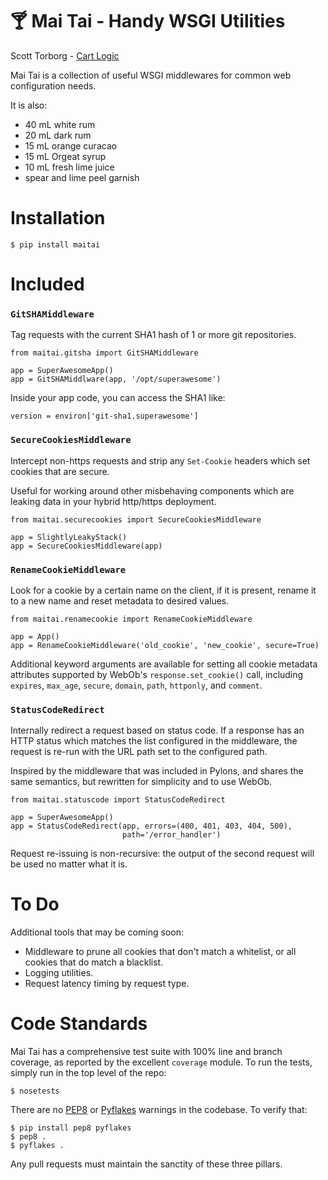 &#127864; Mai Tai - Handy WSGI Utilities
============================================

Scott Torborg - [Cart Logic](http://www.cartlogic.com)

Mai Tai is a collection of useful WSGI middlewares for common web
configuration needs.

It is also:

* 40 mL white rum
* 20 mL dark rum
* 15 mL orange curacao
* 15 mL Orgeat syrup
* 10 mL fresh lime juice
* spear and lime peel garnish

Installation
============

    $ pip install maitai


Included
========

### ``GitSHAMiddleware`` ###

Tag requests with the current SHA1 hash of 1 or more git repositories.

    from maitai.gitsha import GitSHAMiddleware

    app = SuperAwesomeApp()
    app = GitSHAMiddlware(app, '/opt/superawesome')

Inside your app code, you can access the SHA1 like:

    version = environ['git-sha1.superawesome']


### ``SecureCookiesMiddleware`` ###

Intercept non-https requests and strip any ``Set-Cookie`` headers which set
cookies that are secure.

Useful for working around other misbehaving components which are leaking data in your hybrid http/https deployment.

    from maitai.securecookies import SecureCookiesMiddleware

    app = SlightlyLeakyStack()
    app = SecureCookiesMiddleware(app)


### ``RenameCookieMiddleware`` ###

Look for a cookie by a certain name on the client, if it is present, rename it to a new name and reset metadata to desired values.

    from maitai.renamecookie import RenameCookieMiddleware

    app = App()
    app = RenameCookieMiddleware('old_cookie', 'new_cookie', secure=True)

Additional keyword arguments are available for setting all cookie metadata attributes supported by WebOb's ``response.set_cookie()`` call, including ``expires``, ``max_age``, ``secure``, ``domain``, ``path``, ``httponly``, and ``comment``.


### ``StatusCodeRedirect`` ###

Internally redirect a request based on status code. If a response has an HTTP status which matches the list configured in the middleware, the request is re-run with the URL path set to the configured path.

Inspired by the middleware that was included in Pylons, and shares the same semantics, but rewritten for simplicity and to use WebOb.

    from maitai.statuscode import StatusCodeRedirect

    app = SuperAwesomeApp()
    app = StatusCodeRedirect(app, errors=(400, 401, 403, 404, 500),
                             path='/error_handler')

Request re-issuing is non-recursive: the output of the second request will be used no matter what it is.


To Do
=====

Additional tools that may be coming soon:

- Middleware to prune all cookies that don't match a whitelist, or all cookies
  that do match a blacklist.
- Logging utilities.
- Request latency timing by request type.


Code Standards
==============

Mai Tai has a comprehensive test suite with 100% line and branch coverage, as
reported by the excellent ``coverage`` module. To run the tests, simply run in
the top level of the repo:

    $ nosetests

There are no [PEP8](http://www.python.org/dev/peps/pep-0008/) or
[Pyflakes](http://pypi.python.org/pypi/pyflakes) warnings in the codebase. To
verify that:

    $ pip install pep8 pyflakes
    $ pep8 .
    $ pyflakes .

Any pull requests must maintain the sanctity of these three pillars.
